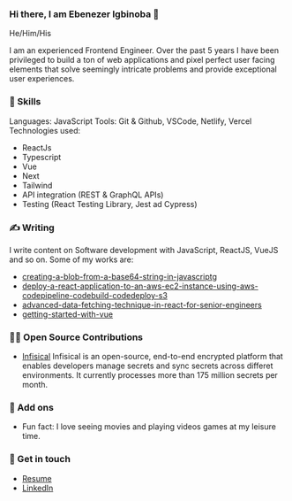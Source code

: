 ### Hi there, I am Ebenezer Igbinoba 👋

He/Him/His

I am an experienced Frontend Engineer. Over the past 5 years I have been privileged to build a ton of web applications and pixel perfect user facing elements that solve seemingly intricate problems and provide exceptional user experiences.

### 📌 Skills
Languages: JavaScript 
Tools: Git & Github, VSCode, Netlify, Vercel
Technologies used:
- ReactJs
- Typescript
- Vue
- Next
- Tailwind
- API integration (REST & GraphQL APIs)
- Testing (React Testing Library, Jest ad Cypress)

### ✍️ Writing
I write content on Software development with JavaScript, ReactJS,  VueJS and so on. Some of my works are:
- [creating-a-blob-from-a-base64-string-in-javascriptg](https://igbinobaebenezer.hashnode.dev/creating-a-blob-from-a-base64-string-in-javascript)
- [deploy-a-react-application-to-an-aws-ec2-instance-using-aws-codepipeline-codebuild-codedeploy-s3](https://igbinobaebenezer.hashnode.dev/deploy-a-react-application-to-an-aws-ec2-instance-using-aws-codepipeline-codebuild-codedeploy-s3)
- [advanced-data-fetching-technique-in-react-for-senior-engineers](https://igbinobaebenezer.hashnode.dev/advanced-data-fetching-technique-in-react-for-senior-engineers)
- [getting-started-with-vue](https://igbinobaebenezer.hashnode.dev/getting-started-with-vue)


### 👨‍💻 Open Source Contributions
- [Infisical](https://github.com/Infisical/infisical) Infisical is an open-source, end-to-end encrypted platform that enables developers manage secrets and sync secrets across differet environments. It currently processes more than 175 million secrets per month.

### 🔎 Add ons
- Fun fact: I love seeing movies and playing videos games at my leisure time.

### 📲 Get in touch
- [Resume](https://docs.google.com/document/d/1TJPFmCwvrzdeLQ0-Rtaj4C4F5udSbvSFpWohpj5FUS0/edit?usp=sharing)
- [LinkedIn](https://www.linkedin.com/in/ebenezer-igbinoba/)
